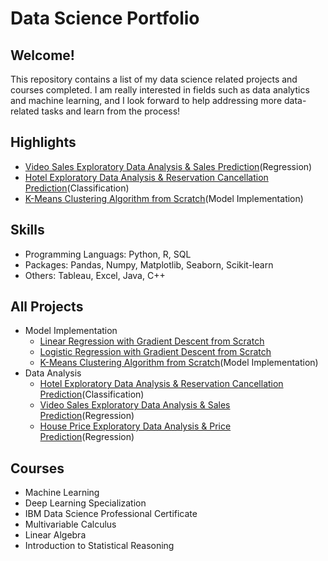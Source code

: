 # Data Science Portfolio

## Welcome!

This repository contains a list of my data science related projects and courses completed. I am really interested in fields such as data analytics and machine learning, and I look forward to help addressing more data-related tasks and learn from the process!

## Highlights
  - [Video Sales Exploratory Data Analysis & Sales Prediction](https://github.com/RandomY-2/Video_Game_Regressional_Analysis)(Regression)
  - [Hotel Exploratory Data Analysis & Reservation Cancellation Prediction](https://github.com/RandomY-2/Hotel_Reservation_Prediction)(Classification)
  - [K-Means Clustering Algorithm from Scratch](https://github.com/RandomY-2/K_Means_Clustering_From_Scratch)(Model Implementation)

## Skills

 - Programming Languags: Python, R, SQL
 - Packages: Pandas, Numpy, Matplotlib, Seaborn, Scikit-learn
 - Others: Tableau, Excel, Java, C++

## All Projects

- Model Implementation
  - [Linear Regression with Gradient Descent from Scratch](https://github.com/RandomY-2/Linear_Regression_From_Scratch)
  - [Logistic Regression with Gradient Descent from Scratch](https://github.com/RandomY-2/Logistic_Regression_From_Scratch)
  - [K-Means Clustering Algorithm from Scratch](https://github.com/RandomY-2/K_Means_Clustering_From_Scratch)(Model Implementation)
- Data Analysis 
  - [Hotel Exploratory Data Analysis & Reservation Cancellation Prediction](https://github.com/RandomY-2/Hotel_Reservation_Prediction)(Classification)
  - [Video Sales Exploratory Data Analysis & Sales Prediction](https://github.com/RandomY-2/Video_Game_Regressional_Analysis)(Regression)
  - [House Price Exploratory Data Analysis & Price Prediction](https://github.com/RandomY-2/House_Price_Prediction)(Regression)

## Courses 

- Machine Learning
- Deep Learning Specialization
- IBM Data Science Professional Certificate
- Multivariable Calculus
- Linear Algebra
- Introduction to Statistical Reasoning
